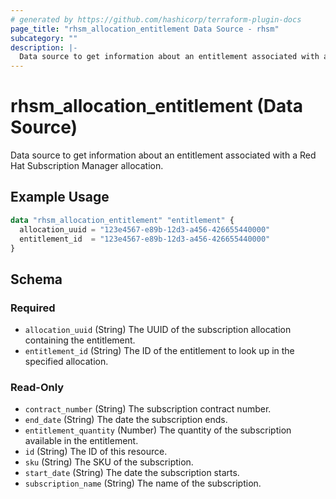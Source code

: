 ```yaml
---
# generated by https://github.com/hashicorp/terraform-plugin-docs
page_title: "rhsm_allocation_entitlement Data Source - rhsm"
subcategory: ""
description: |-
  Data source to get information about an entitlement associated with a Red Hat Subscription Manager allocation.
---
```


# rhsm_allocation_entitlement (Data Source)

Data source to get information about an entitlement associated with a Red Hat Subscription Manager allocation.

## Example Usage

```terraform
data "rhsm_allocation_entitlement" "entitlement" {
  allocation_uuid = "123e4567-e89b-12d3-a456-426655440000"
  entitlement_id  = "123e4567-e89b-12d3-a456-426655440000"
}
```

<!-- schema generated by tfplugindocs -->
## Schema

### Required

- `allocation_uuid` (String) The UUID of the subscription allocation containing the entitlement.
- `entitlement_id` (String) The ID of the entitlement to look up in the specified allocation.

### Read-Only

- `contract_number` (String) The subscription contract number.
- `end_date` (String) The date the subscription ends.
- `entitlement_quantity` (Number) The quantity of the subscription available in the entitlement.
- `id` (String) The ID of this resource.
- `sku` (String) The SKU of the subscription.
- `start_date` (String) The date the subscription starts.
- `subscription_name` (String) The name of the subscription.
